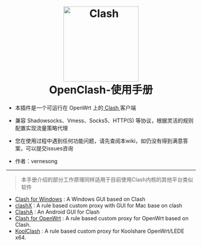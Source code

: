 <h1 align="center">
  <img src="https://github.com/Dreamacro/clash/raw/master/docs/logo.png" alt="Clash" width="200">
  <br>OpenClash-使用手册<br>
</h1>

* 本插件是一个可运行在 OpenWrt 上的<a href="https://github.com/Dreamacro/clash" target="_blank"> Clash </a>客户端

* 兼容 Shadowsocks、Vmess、Socks5、HTTP(S) 等协议，根据灵活的规则配置实现流量策略代理

* 您在使用过程中遇到任何功能问题，请先查阅本wiki，如仍没有得到满意答案，可以提交issues咨询

* 作者：vernesong
***
> 本手册介绍的部分工作原理同样适用于目前使用Clash内核的其他平台类似软件

* [Clash for Windows](https://github.com/Fndroid/clash_for_windows_pkg) : A Windows GUI based on Clash
* [clashX](https://github.com/yichengchen/clashX) : A rule based custom proxy with GUI for Mac base on clash
* [ClashA](https://github.com/ccg2018/ClashA) : An Android GUI for Clash
* [Clash for OpenWrt](https://github.com/frainzy1477/clash) : A rule based custom proxy for OpenWrt based on Clash.
* [KoolClash](https://github.com/SukkaW/Koolshare-Clash) : A rule based custom proxy for Koolshare OpenWrt/LEDE x64.